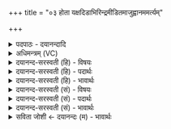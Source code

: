 +++
title = "०३ होता यक्षदिडाभिरिन्द्रमीडितमाजुह्वानममर्त्यम्"

+++
<details><summary>पदपाठः - दयानन्दादि</summary>

होता॑। य॒क्ष॒त्। इडा॑भिः। इन्द्र॑म्। ई॒डि॒तम्। आ॒जुह्वा॑न॒मित्या॒ऽजुह्वा॑नम्। अम॑र्त्यम्। दे॒वः। दे॒वैः। सवी॑र्य॒ इति॒ सऽवी॑र्यः। वज्र॑हस्त॒ इति॒ वज्र॑ऽहस्तः। पु॒र॒न्द॒र इति॑ पुरम्ऽद॒रः। वेतु॑। आज्य॑स्य। होतः॑। यज॑। ३।
</details>

<details><summary>अधिमन्त्रम् (VC)</summary>

- इन्द्रो देवता
- बृहदुक्थो वामदेव ऋषिः
- स्वराट्पङ्क्तिः
- पञ्चमः
</details>

<details><summary>दयानन्द-सरस्वती (हि) - विषयः</summary>

फिर उसी विषय को अगले मन्त्र में कहा है ॥
</details>

<details><summary>दयानन्द-सरस्वती (हि) - पदार्थः</summary>

पदार्थान्वयभाषाः -  हे (होतः) ग्रहीता पुरुष ! आप जैसे (होता) सुखदाता जन (इडाभिः) अच्छी शिक्षित वाणियों से (अमर्त्यम्) साधारण मनुष्यों से विलक्षण (आजुह्वानम्) स्पर्द्धा करते हुए (ईडितम्) प्रशंसित (इन्द्रम्) उत्तम विद्या और ऐश्वर्य से युक्त राजपुरुष को (यक्षत्) प्राप्त होवे, जैसे यह (वज्रहस्तः) हाथों में शस्त्र-अस्त्र धारण किये (पुरन्दरः) शत्रुओं के नगरों को तोड़नेवाला (सवीर्यः) बलयुक्त (देवः) विद्वान् जन (देवैः) विद्वानों के साथ (आज्यस्य) विज्ञान से रक्षा करने योग्य राज्य के अवयवों को (वेतु) प्राप्त होवे, वैसे (यज) समागम कीजिये ॥३ ॥
</details>

<details><summary>दयानन्द-सरस्वती (हि) - भावार्थः</summary>

भावार्थभाषाः -  इस मन्त्र में वाचकलुप्तोपमालङ्कार है। जैसे राजा और राजपुरुष पिता के समान प्रजाओं की पालना करें, वैसे ही प्रजा इन को पिता के तुल्य सेवें। जो आप्त विद्वानों की अनुमति से सब काम करें, वे भ्रम को नहीं पावें ॥३ ॥
</details>

<details><summary>दयानन्द-सरस्वती (सं) - विषयः</summary>

पुनस्तमेव विषयमाह ॥
</details>

<details><summary>दयानन्द-सरस्वती (सं) - पदार्थः</summary>

पदार्थान्वयभाषाः -  हे होतस्त्वं यथा होतेडाभिरमर्त्यमाजुह्वानमीडितमिन्द्रं यक्षद् यथाऽयं वज्रहस्तः पुरन्दरः सवीर्यो देवो देवैः सहाज्यस्यावयवान् वेतु तथा यज ॥३ ॥
</details>

<details><summary>दयानन्द-सरस्वती (सं) - भावार्थः</summary>

भावार्थभाषाः -  अत्र वाचकलुप्तोपमालङ्कारः। यथा राजराजपुरुषाः पितृवत् प्रजाः पालयेयुस्तथैव प्रजा एतान् पितृवत् सेवेरन्, य आप्तविद्वदनुमत्या सर्वाणि कार्याणि कुर्युस्ते भ्रमं नाप्नुयुः ॥३ ॥
</details>

<details><summary>सविता जोशी ← दयानन्दः (म) - भावार्थः</summary>

भावार्थभाषाः -  या मंत्रात वाचकलुप्तोपमालंकार आहे. जसे राजे व राजपुरुष पित्याप्रमाणे प्रजेचे पालन करतात तसे प्रजेने त्यांना पित्याप्रमाणे समजावे. जे आप्त विद्वानांच्या अनुमतीने सर्व काम करतात ते भ्रमात अडकत नाहीत.
</details>